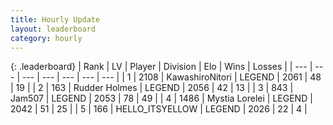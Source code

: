 ```yaml
---
title: Hourly Update
layout: leaderboard
category: hourly
---
```


{: .leaderboard}
| Rank | LV | Player | Division | Elo | Wins | Losses |
| --- | --- | --- | --- | --- | --- | --- |
| <span data-change="1">1</span> | 2108 | <span title="ID: 164871">KawashiroNitori</span> | LEGEND | <span data-change="0">2061</span> | <span data-change="0">48</span> | <span data-change="0">19</span> |
| <span data-change="1">2</span> | 163 | <span title="ID: 219412">Rudder Holmes</span> | LEGEND | <span data-change="0">2056</span> | <span data-change="0">42</span> | <span data-change="0">13</span> |
| <span data-change="-2">3</span> | 843 | <span title="ID: 521406">Jam507</span> | LEGEND | <span data-change="-15">2053</span> | <span data-change="0">78</span> | <span data-change="1">49</span> |
| <span data-change="0">4</span> | 1486 | <span title="ID: 315148">Mystia Lorelei</span> | LEGEND | <span data-change="-14">2042</span> | <span data-change="0">51</span> | <span data-change="1">25</span> |
| <span data-change="0">5</span> | 166 | <span title="ID: 528147">HELLO_ITSYELLOW</span> | LEGEND | <span data-change="0">2026</span> | <span data-change="0">22</span> | <span data-change="0">4</span> |